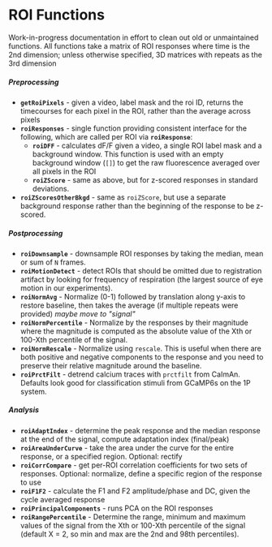 # ROI Functions

Work-in-progress documentation in effort to clean out old or unmaintained functions. All functions take a matrix of ROI responses where time is the 2nd dimension; unless otherwise specified, 3D matrices with repeats as the 3rd dimension

##### Preprocessing
- **`getRoiPixels`** - given a video, label mask and the roi ID, returns the timecourses for each pixel in the ROI, rather than the average across pixels
- **`roiResponses`** - single function providing consistent interface for the following, which are called per ROI via **`roiResponse`**:
    - **`roiDFF`** - calculates dF/F given a video, a single ROI label mask and a background window. This function is used with an empty background window (`[]`) to get the raw fluorescence averaged over all pixels in the ROI
    - **`roiZScore`** - same as above, but for z-scored responses in standard deviations.
- **`roiZScoresOtherBkgd`** - same as `roiZScore`, but use a separate background response rather than the beginning of the response to be z-scored.

##### Postprocessing
- **`roiDownsample`** - downsample ROI responses by taking the median, mean or sum of `N` frames.
- **`roiMotionDetect`** - detect ROIs that should be omitted due to registration artifact by looking for frequency of respiration (the largest source of eye motion in our experiments).
- **`roiNormAvg`** -  Normalize (0-1) followed by translation along y-axis to restore baseline, then takes the average (if multiple repeats were provided) *maybe move to "signal"*
- **`roiNormPercentile`** - Normalize by the responses by their magnitude where the magnitude is computed as the absolute value of the Xth or 100-Xth percentile of the signal.
- **`roiNormRescale`** - Normalize using `rescale`. This is useful when there are both positive and negative components to the response and you need to preserve their relative magnitude around the baseline.
- **`roiPrctFilt`** - detrend calcium traces with `prctfilt` from CaImAn. Defaults look good for classification stimuli from GCaMP6s on the 1P system.

##### Analysis
- **`roiAdaptIndex`** - determine the peak response and the median response at the end of the signal, compute adaptation index (final/peak)
- **`roiAreaUnderCurve`** - take the area under the curve for the entire response, or a specified region. Optional: rectify
- **`roiCorrCompare`** - get per-ROI correlation coefficients for two sets of responses. Optional: normalize, define a specific region of the response to use
- **`roiF1F2`** - calculate the F1 and F2 amplitude/phase and DC, given the cycle averaged response
- **`roiPrincipalComponents`** - runs PCA on the ROI responses
- **`roiRangePercentile`** - Determine the range, minimum and maximum values of the signal from the Xth or 100-Xth percentile of the signal (default X = 2, so min and max are the 2nd and 98th percentiles).